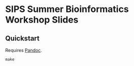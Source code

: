 # SIPS Summer Bioinformatics Workshop Slides

## Quickstart

Requires [Pandoc](https://pandoc.org).

```
make
```
